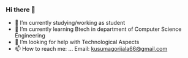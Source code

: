 ### Hi there 👋



- 🔭 I’m currently studying/working as student
- 🌱 I’m currently learning Btech in department of Computer Science Engineering
- 🤔 I’m looking for help with Technological Aspects
- 📫 How to reach me: ... Email: kusumagorijala66@gmail.com
